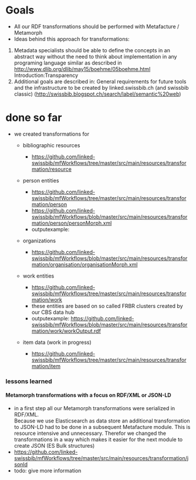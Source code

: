 
# Goals #
 
* All our RDF transformations should be performed with Metafacture / Metamorph 
* Ideas behind this approach for transformations: 
1. Metadata specialists should be able to define the concepts in an abstract way without the need to think about implementation in any programing language
similar as described in http://www.dlib.org/dlib/may15/boehme/05boehme.html Introduction:Transparency 
2. Additional goals are described in: General requirements for future tools and the infrastructure to be created by linked.swissbib.ch (and swissbib classic)
 (http://swissbib.blogspot.ch/search/label/semantic%20web)
 
 
 
# done so far #

* we created transformations for
    * bibliographic resources 
        * https://github.com/linked-swissbib/mfWorkflows/tree/master/src/main/resources/transformation/resource
    * person entities 
        * https://github.com/linked-swissbib/mfWorkflows/tree/master/src/main/resources/transformation/person
        * https://github.com/linked-swissbib/mfWorkflows/blob/master/src/main/resources/transformation/person/personMorph.xml
        * outputexample: 
    * organizations
        * https://github.com/linked-swissbib/mfWorkflows/blob/master/src/main/resources/transformation/organisation/organisationMorph.xml
        
    * work entities
        * https://github.com/linked-swissbib/mfWorkflows/tree/master/src/main/resources/transformation/work
        * these entities are based on so called FRBR clusters created by our CBS data hub
        * outputexample: https://github.com/linked-swissbib/mfWorkflows/blob/master/src/main/resources/transformation/work/workOutput.rdf
    * item data (work in progress)
        * https://github.com/linked-swissbib/mfWorkflows/tree/master/src/main/resources/transformation/item

### lessons learned
#### Metamorph transformations with a focus on RDF/XML or JSON-LD
* in a first step all our Metamorph transformations were serialized in RDF/XML.     
Because we use Elasticsearch as data store an additional transformation to JSON-LD had to be done in a subsequent Metafacture module. 
This is resource intensive and unnecessary. Therefor we changed the transformations in a way which makes it easier for the next module to create JSON (ES Bulk structures)
* https://github.com/linked-swissbib/mfWorkflows/tree/master/src/main/resources/transformation/jsonld 
* todo: give more information
        
        
    
        
